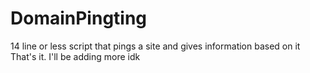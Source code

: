 # DomainPingting
14 line or less script that pings a site and gives information based on it
That's it. I'll be adding more idk

